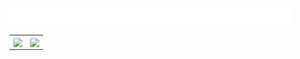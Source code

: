 <img src="images/welcome.svg">

<table>
    <tr>
        <th>
            <a>
                <img height="150px" align="center" src="https://github-readme-stats-nine-pearl.vercel.app/api/?username=yksen&theme=radical&hide_border=true&include_all_commits=true&hide=stars,contribs&show_icons=true&count_private=true" />
            </a>
        </th>
        <th>
            <a>
                <img height="150px" align="center" src="https://github-readme-stats-nine-pearl.vercel.app/api/top-langs/?username=yksen&theme=radical&layout=compact&langs_count=6&hide_border=true" />
            </a>
        </th>
    </tr>
</table>
